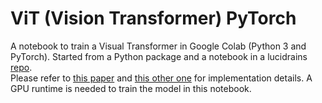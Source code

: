# ViT (Vision Transformer) PyTorch
A notebook to train a Visual Transformer in Google Colab (Python 3 and PyTorch). Started from a Python package and a notebook in a lucidrains [repo](https://github.com/lucidrains/vit-pytorch).  
Please refer to [this paper](https://openreview.net/pdf?id=YicbFdNTTy) and [this other one](https://arxiv.org/abs/2006.04768) for implementation details. 
A GPU runtime is needed to train the model in this notebook.